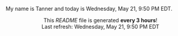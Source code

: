My name is Tanner and today is Wednesday, May 21, 9:50 PM EDT.

<p align="center">This <i>README</i> file is generated <b>every 3 hours</b>!</br>Last refresh: Wednesday, May 21, 9:50 PM EDT<br /></p>

